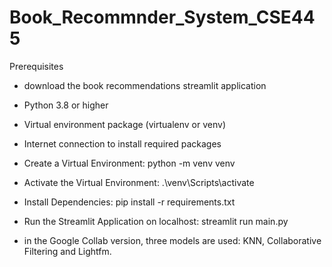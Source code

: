 # Book_Recommnder_System_CSE445
Prerequisites
- download the book recommendations streamlit application 
- Python 3.8 or higher
- Virtual environment package (virtualenv or venv)
- Internet connection to install required packages
  
- Create a Virtual Environment:  python -m venv venv
- Activate the Virtual Environment: .\venv\Scripts\activate
- Install Dependencies: pip install -r requirements.txt
- Run the Streamlit Application on localhost: streamlit run main.py

- in the Google Collab version, three models are used: KNN, Collaborative Filtering and Lightfm.

